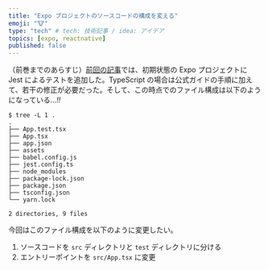```yaml
---
title: "Expo プロジェクトのソースコードの構成を変える"
emoji: "🐮"
type: "tech" # tech: 技術記事 / idea: アイデア
topics: [expo, reactnative]
published: false
---
```


（前巻までのあらすじ）[前回の記事](https://zenn.dev/takanori_is/articles/setup-jest-for-expo-typescript-project)では、初期状態の Expo プロジェクトに Jest によるテストを追加した。TypeScript の場合は公式ガイドの手順に加えて、若干の修正が必要だった。そして、この時点でのファイル構成は以下のようになっている…*!!*

```
$ tree -L 1 .    
.
├── App.test.tsx
├── App.tsx
├── app.json
├── assets
├── babel.config.js
├── jest.config.ts
├── node_modules
├── package-lock.json
├── package.json
├── tsconfig.json
└── yarn.lock

2 directories, 9 files
```

今回はこのファイル構成を以下のように変更したい。

1. ソースコードを `src` ディレクトリと `test` ディレクトリに分ける
2. エントリーポイントを `src/App.tsx` に変更